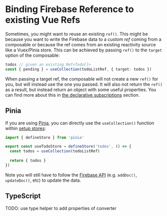 # Binding Firebase Reference to existing Vue Refs

Sometimes, you might want to reuse an existing `ref()`. This might be because you want to write the Firebase data to a _custom ref_ coming from a composable or because the ref comes from an existing reactivity source like a Vuex/Pinia store. This can be achieved by passing `ref()` to the `target` option of the composable:
```ts
todos // given an existing Ref<Todo[]>
const { pending } = useCollection(todoListRef, { target: todos })
```

When passing a target ref, the composable will not create a new `ref()` for you, but will instead use the one you passed. It will also not return the `ref()` as a result, but instead return an object with some useful properties. You can find more about this in [the declarative subscriptions](../guide/realtime-data.md) section.

## Pinia

If you are using [Pinia](https://pinia.vuejs.org), you can directly use the `useCollection()` function within [setup stores](https://pinia.vuejs.org/cookbook/composables.html#setup-stores):

```ts
import { defineStore } from 'pinia'

export const useTodoStore = defineStore('todos', () => {
  const todos = useCollection(todoListRef)
  
  return { todos }
})
```

Note you will still have to follow the [Firebase API](https://firebase.google.com/docs/firestore/manage-data/structure-data) (e.g. `addDoc()`, `updateDoc()`, etc) to update the data.

## TypeScript

TODO: use type helper to add properties of converter
